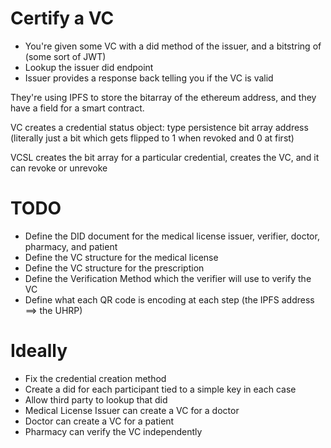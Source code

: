 # Certify a VC

- You're given some VC with a did method of the issuer, and a bitstring of (some sort of JWT)
- Lookup the issuer did endpoint
- Issuer provides a response back telling you if the VC is valid

They're using IPFS to store the bitarray of the ethereum address, and they have a field for a smart contract.

VC creates a credential status object:
type
persistence
bit array address (literally just a bit which gets flipped to 1 when revoked and 0 at first)

VCSL creates the bit array for a particular credential, creates the VC, and it can revoke or unrevoke


# TODO

- Define the DID document for the medical license issuer, verifier, doctor, pharmacy, and patient
- Define the VC structure for the medical license
- Define the VC structure for the prescription
- Define the Verification Method which the verifier will use to verify the VC
- Define what each QR code is encoding at each step
    (the IPFS address ==> the UHRP)

# Ideally
- Fix the credential creation method
- Create a did for each participant tied to a simple key in each case
- Allow third party to lookup that did
- Medical License Issuer can create a VC for a doctor
- Doctor can create a VC for a patient
- Pharmacy can verify the VC independently
